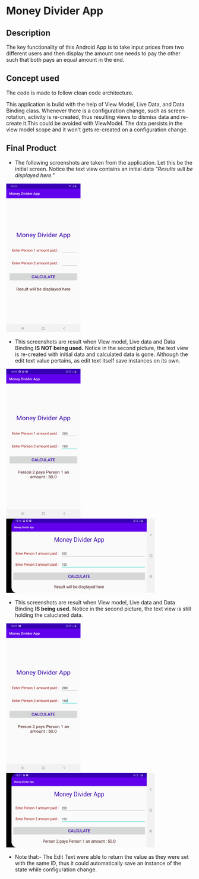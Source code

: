 # Money Divider App
## Description
The key functionality of this Android App is to take input prices from two different users and then display the amount one needs to pay the other such that both pays an equal amount in the end.

## Concept used

The code is made to follow clean code architecture.

This application is build with the help of View Model, Live Data, and Data Binding class. Whenever there is a configuration change, such as screen rotation, activity is re-created, thus resulting views to dismiss data and re-create it.This could be avoided with ViewModel. The data persists in the view model scope and it won't gets re-created on a configuration change.

## Final Product

* The following screenshots are taken from the application. Let this be the initial screen. Notice the text view contains an initial data *"Results will be displayed here."*
 <img src="screenshots/1.jpg" width="200" height ="400"> 

* This screenshots are result when View model, Live data and Data Binding **IS NOT being used.** Notice in the second picture, the text view is re-created with initial data and calculated data is gone. Although the edit text value pertains, as edit text itself save instances on its own.

 <img src="screenshots/2.jpg" width="200" height ="400"> <img src="screenshots/3.jpg" width="400" height ="200">

* This screenshots are result when View model, Live data and Data Binding **IS being used.** Notice in the second picture, the text view is still holding the caluclated data.

 <img src="screenshots/4.jpg" width="200" height ="400"> <img src="screenshots/5.jpg" width="400" height ="200">

* Note that:- The Edit Text were able to return the value as they were set with the same ID, thus it could automatically save an instance of the state while configuration change.

